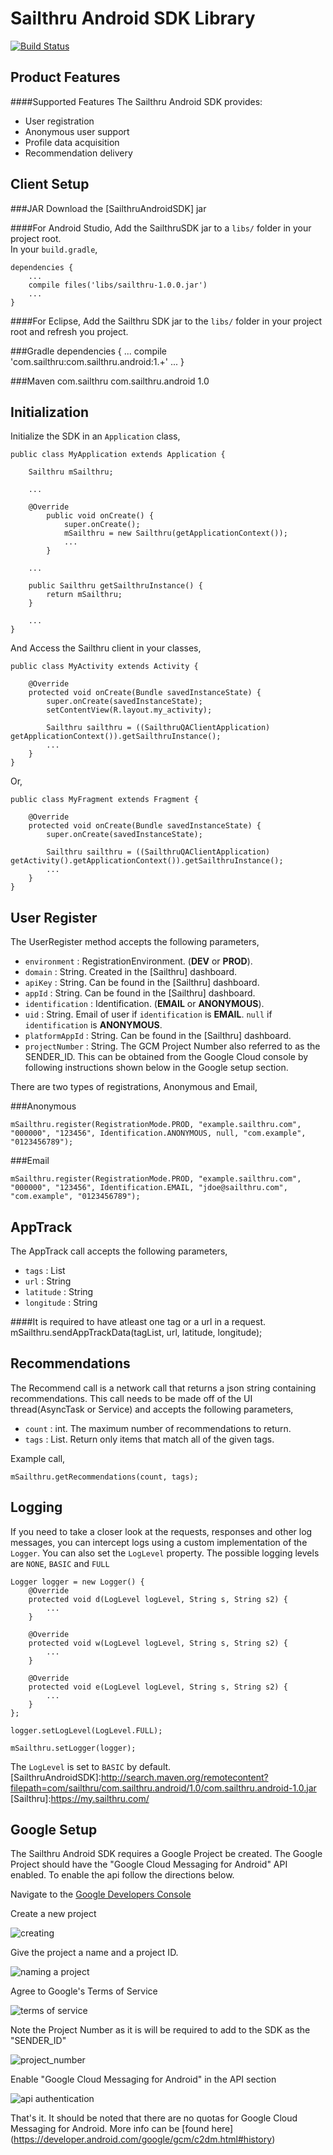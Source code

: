 Sailthru Android SDK Library
=======================

[![Build Status](https://travis-ci.org/sailthru/sailthru-mobile-android.svg?branch=master)](https://travis-ci.org/sailthru/sailthru-mobile-android)

Product Features
-----
####Supported Features
The Sailthru Android SDK provides:
*  User registration
*  Anonymous user support 
*  Profile data acquisition 
*  Recommendation delivery 


Client Setup
-----

###JAR
Download the [SailthruAndroidSDK] jar

####For Android Studio,
Add the SailthruSDK jar to a <code>libs/</code> folder in your project root.  
In your <code>build.gradle</code>,  

    dependencies {
        ...
        compile files('libs/sailthru-1.0.0.jar')
        ...
    }
    
####For Eclipse,
Add the Sailthru SDK jar to the <code>libs/</code> folder in your project root and refresh you project.
  
###Gradle
    dependencies {
            ...
            compile 'com.sailthru:com.sailthru.android:1.+'
            ...
        }
        
###Maven
    <dependency>
      <groupId>com.sailthru</groupId>
      <artifactId>com.sailthru.android</artifactId>
      <version>1.0</version>
    </dependency>

Initialization
---------------
Initialize the SDK in an <code>Application</code> class,
    
    public class MyApplication extends Application {
    
        Sailthru mSailthru;
        
        ...
        
        @Override
            public void onCreate() {
                super.onCreate();
                mSailthru = new Sailthru(getApplicationContext());
                ...
            }
            
        ...
        
        public Sailthru getSailthruInstance() {
            return mSailthru;
        }
        
        ...
    }
    
And Access the Sailthru client in your classes,
    
    public class MyActivity extends Activity {
    
        @Override
        protected void onCreate(Bundle savedInstanceState) {
            super.onCreate(savedInstanceState);
            setContentView(R.layout.my_activity);
            
            Sailthru sailthru = ((SailthruQAClientApplication) getApplicationContext()).getSailthruInstance();
            ...
        }
    }
    
Or,

    public class MyFragment extends Fragment {
        
        @Override
        protected void onCreate(Bundle savedInstanceState) {
            super.onCreate(savedInstanceState);
            
            Sailthru sailthru = ((SailthruQAClientApplication) getActivity().getApplicationContext()).getSailthruInstance();
            ...
        }
    }
    

User Register
---------------
The UserRegister method accepts the following parameters,

  - <code>environment</code>    : RegistrationEnvironment. (__DEV__ or __PROD__). 
  - <code>domain</code>         : String. Created in the [Sailthru] dashboard.
  - <code>apiKey</code>         : String. Can be found in the [Sailthru] dashboard. 
  - <code>appId</code>          : String. Can be found in the [Sailthru] dashboard.
  - <code>identification</code> : Identification. (__EMAIL__ or __ANONYMOUS__).
  - <code>uid</code>            : String. Email of user if <code>identification</code> is __EMAIL__. <code>null</code> if <code>identification</code> is __ANONYMOUS__.
  - <code>platformAppId</code>  : String. Can be found in the [Sailthru] dashboard.
  - <code>projectNumber</code>  : String. The GCM Project Number also referred to as the SENDER_ID. This can be obtained from the Google Cloud console by following instructions shown below in the Google setup section.
  
There are two types of registrations, Anonymous and Email,

###Anonymous
    
    mSailthru.register(RegistrationMode.PROD, "example.sailthru.com", "000000", "123456", Identification.ANONYMOUS, null, "com.example", "0123456789");
    
###Email

    mSailthru.register(RegistrationMode.PROD, "example.sailthru.com", "000000", "123456", Identification.EMAIL, "jdoe@sailthru.com", "com.example", "0123456789");

AppTrack
-------------
The AppTrack call accepts the following parameters,  

  - <code>tags</code>      : List<String> 
  - <code>url</code>       : String
  - <code>latitude</code>  : String
  - <code>longitude</code> : String
  
####It is required to have atleast one tag or a url in a request.
    mSailthru.sendAppTrackData(tagList, url, latitude, longitude);


Recommendations
----------------
The Recommend call is a network call that returns a json string containing recommendations. This call 
needs to be made off of the UI thread(AsyncTask or Service) and accepts the following parameters,

  - <code>count</code> : int. The maximum number of recommendations to return.
  - <code>tags</code>  : List<String>. Return only items that match all of the given tags.

Example call,  

    mSailthru.getRecommendations(count, tags);  

Logging
----------
If you need to take a closer look at the requests, responses and other log messages, you can intercept logs using a custom implementation of the <code>Logger</code>. You can also set the <code>LogLevel</code> property. The possible logging levels are <code>NONE</code>, <code>BASIC</code> and <code>FULL</code>

    Logger logger = new Logger() {
        @Override
        protected void d(LogLevel logLevel, String s, String s2) {
            ...
        }

        @Override
        protected void w(LogLevel logLevel, String s, String s2) {
            ...
        }

        @Override
        protected void e(LogLevel logLevel, String s, String s2) {
            ...
        }
    };
    
    logger.setLogLevel(LogLevel.FULL);
    
    mSailthru.setLogger(logger);
  
The <code>LogLevel</code> is set to <code>BASIC</code> by default.
[SailthruAndroidSDK]:http://search.maven.org/remotecontent?filepath=com/sailthru/com.sailthru.android/1.0/com.sailthru.android-1.0.jar
[Sailthru]:https://my.sailthru.com/

Google Setup
-----

The Sailthru Android SDK requires a Google Project be created. The Google Project should have the "Google Cloud Messaging for Android" API enabled. To enable the api follow the directions below.

Navigate to the [Google Developers Console](https://console.developers.google.com/)

Create a new project

![creating](images/create.png)

Give the project a name and a project ID.


![naming a project](images/name_project.png)

Agree to Google's Terms of Service

![terms of service](images/tos.png)

Note the Project Number as it is will be required to add to the SDK as the "SENDER_ID"

![project_number](images/project_number.png)

Enable "Google Cloud Messaging for Android" in the API section

![api authentication](images/api_auth.png)

That's it. It should be noted that there are no quotas for Google Cloud Messaging for Android. More info can be [found here] (https://developer.android.com/google/gcm/c2dm.html#history)
